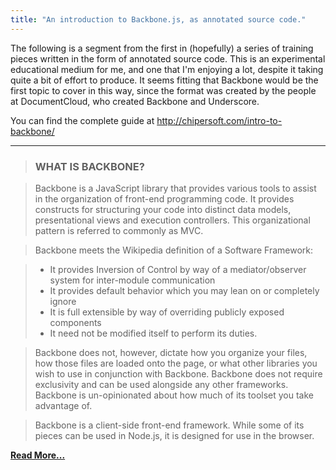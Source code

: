 ```yaml
---
title: "An introduction to Backbone.js, as annotated source code."
---
```


The following is a segment from the first in (hopefully) a series of training pieces written in the form of annotated source code.  This is an experimental educational medium for me, and one that I'm enjoying a lot, despite it taking quite a bit of effort to produce.  It seems fitting that Backbone would be the first topic to cover in this way, since the format was created by the people at DocumentCloud, who created Backbone and Underscore.

You can find the complete guide at http://chipersoft.com/intro-to-backbone/

---

> ### WHAT IS BACKBONE?

> Backbone is a JavaScript library that provides various tools to assist in the organization of front-end programming code. It provides constructs for structuring your code into distinct data models, presentational views and execution controllers. This organizational pattern is referred to commonly as MVC.

> Backbone meets the Wikipedia definition of a Software Framework:

> - It provides Inversion of Control by way of a mediator/observer system for inter-module communication
> - It provides default behavior which you may lean on or completely ignore
> - It is full extensible by way of overriding publicly exposed components
> - It need not be modified itself to perform its duties.

> Backbone does not, however, dictate how you organize your files, how those files are loaded onto the page, or what other libraries you wish to use in conjunction with Backbone. Backbone does not require exclusivity and can be used alongside any other frameworks. Backbone is un-opinionated about how much of its toolset you take advantage of.

> Backbone is a client-side front-end framework. While some of its pieces can be used in Node.js, it is designed for use in the browser.

**[Read More...](http://chipersoft.com/intro-to-backbone/)**